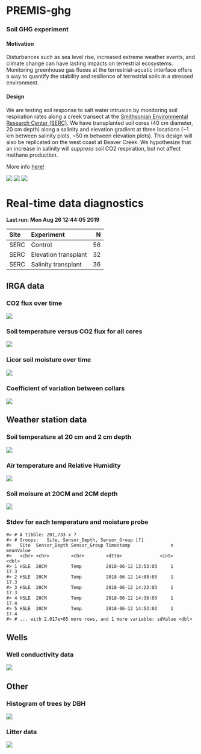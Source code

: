 
<!-- README.md is generated from README.Rmd. Please edit that file -->
PREMIS-ghg
==========

### Soil GHG experiment

#### Motivation

Disturbances such as sea level rise, increased extreme weather events, and climate change can have lasting impacts on terrestrial ecosystems. Monitoring greenhouse gas fluxes at the terrestrial-aquatic interface offers a way to quantify the stability and resilience of terrestrial soils in a stressed environment.

#### Design

We are testing soil response to salt water intrusion by monitoring soil respiration rates along a creek transect at the [Smithsonian Environmental Research Center (SERC)](https://serc.si.edu/). We have transplanted soil cores (40 cm diameter, 20 cm depth) along a salinity and elevation gradient at three locations (~1 km between salinity plots, ~50 m between elevation plots). This design will also be replicated on the west coast at Beaver Creek. We hypothesize that an increase in salinity will *suppress* soil CO2 respiration, but not affect methane production.

More info [here!](https://osf.io/at9hr)

![](https://github.com/PNNL-PREMIS/PREMIS-ghg/blob/master/photos/cores_in_cart.jpeg) ![](https://github.com/PNNL-PREMIS/PREMIS-ghg/blob/master/photos/BBL_SP_snow.jpeg) ![](https://github.com/PNNL-PREMIS/PREMIS-ghg/blob/master/photos/cores_in_ground.jpeg)

Real-time data diagnostics
==========================

**Last run: Mon Aug 26 12:44:05 2019**

| Site | Experiment           |    N|
|:-----|:---------------------|----:|
| SERC | Control              |   56|
| SERC | Elevation transplant |   32|
| SERC | Salinity transplant  |   36|

IRGA data
---------

### CO2 flux over time

![](README_figures/README-co2_time-1.png)

### Soil temperature versus CO2 flux for all cores

![](README_figures/README-q10-1.png)

### Licor soil moisture over time

![](README_figures/README-licor_sm-1.png)

### Coefficient of variation between collars

![](README_figures/README-collar_cv-1.png)

Weather station data
--------------------

### Soil temperature at 20 cm and 2 cm depth

![](README_figures/README-soil_temp-1.png)

### Air temperature and Relative Humidity

![](README_figures/README-air_temp-1.png)

### Soil moisure at 20CM and 2CM depth

![](README_figures/README-soil_moisture-1.png)

### Stdev for each temperature and moisture probe

    #> # A tibble: 201,733 x 7
    #> # Groups:   Site, Sensor_Depth, Sensor_Group [?]
    #>   Site  Sensor_Depth Sensor_Group Timestamp               n meanValue
    #>   <chr> <chr>        <chr>        <dttm>              <int>     <dbl>
    #> 1 HSLE  20CM         Temp         2018-06-12 13:53:03     1      17.3
    #> 2 HSLE  20CM         Temp         2018-06-12 14:08:03     1      17.3
    #> 3 HSLE  20CM         Temp         2018-06-12 14:23:03     1      17.3
    #> 4 HSLE  20CM         Temp         2018-06-12 14:38:03     1      17.4
    #> 5 HSLE  20CM         Temp         2018-06-12 14:53:03     1      17.4
    #> # ... with 2.017e+05 more rows, and 1 more variable: sdValue <dbl>

Wells
-----

### Well conductivity data

![](README_figures/README-wells-1.png)

Other
-----

### Histogram of trees by DBH

![](README_figures/README-inventory-1.png)

### Litter data

![](README_figures/README-litter-1.png)
